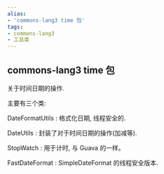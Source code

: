```yaml
---
alias: 
- 'commons-lang3 time 包'
tags: 
- commons-lang3
- 工具类 
---
```


## commons-lang3 time 包

关于时间日期的操作.

主要有三个类:

DateFormatUtils : 格式化日期, 线程安全的.

DateUtils : 封装了对于时间日期的操作(加减等).

StopWatch : 用于计时, 与 Guava 的一样。

FastDateFormat : SimpleDateFormat 的线程安全版本.

